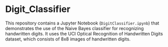 # Digit_Classifier
This repository contains a Jupyter Notebook (`DigitClassifier.ipynb`) that demonstrates the use of the Naive Bayes classifier for recognizing handwritten digits. It uses the UCI Optical Recognition of Handwritten Digits dataset, which consists of 8x8 images of handwritten digits.
